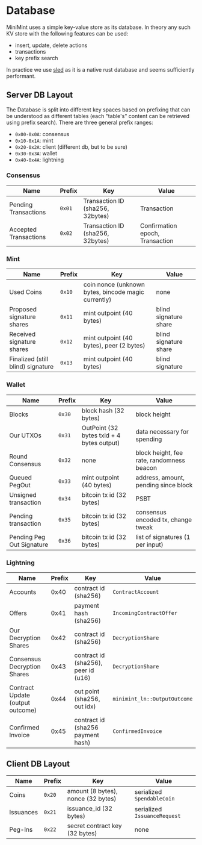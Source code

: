 # Database

MiniMint uses a simple key-value store as its database. In theory any such KV store with the following features can be used:

* insert, update, delete actions
* transactions
* key prefix search

In practice we use [sled](https://docs.rs/sled/) as it is a native rust database and seems sufficiently performant.

## Server DB Layout
The Database is split into different key spaces based on prefixing that can be understood as different tables (each "table's" content can be retrieved using prefix search). There are three general prefix ranges:

* `0x00-0x0A`: consensus
* `0x10-0x1A`: mint
* `0x20-0x2A`: client (different db, but to be sure)
* `0x30-0x3A`: wallet
* `0x40-0x4A`: lightning

### Consensus

| Name                  | Prefix | Key                              | Value                           |
|-----------------------|--------|----------------------------------|---------------------------------|
| Pending Transactions  | `0x01`   | Transaction ID (sha256, 32bytes) | Transaction                     |
| Accepted Transactions | `0x02`   | Transaction ID (sha256, 32bytes) | Confirmation epoch, Transaction |

### Mint

| Name                              | Prefix | Key                                                 | Value                 |
|-----------------------------------|--------|-----------------------------------------------------|-----------------------|
| Used Coins                        | `0x10`   | coin nonce (unknown bytes, bincode magic currently) | none                  |
| Proposed signature shares         | `0x11`   | mint outpoint (40 bytes)                            | blind signature share |
| Received signature shares         | `0x12`   | mint outpoint (40 bytes), peer (2 bytes)            | blind signature share |
| Finalized (still blind) signature | `0x13`   | mint outpoint (40 bytes)                            | blind signature       |

### Wallet

| Name                      | Prefix | Key                                       | Value                                     |
|---------------------------|--------|-------------------------------------------|-------------------------------------------|
| Blocks                    | `0x30`   | block hash (32 bytes)                     | block height                              |
| Our UTXOs                 | `0x31`   | OutPoint (32 bytes txid + 4 bytes output) | data necessary for spending               |
| Round Consensus           | `0x32`   | none                                      | block height, fee rate, randomness beacon |
| Queued PegOut             | `0x33`   | mint outpoint (40 bytes)                  | address, amount, pending since block      |
| Unsigned transaction      | `0x34`   | bitcoin tx id (32 bytes)                  | PSBT                                      |
| Pending transaction       | `0x35`   | bitcoin tx id (32 bytes)                  | consensus encoded tx, change tweak        |
| Pending Peg Out Signature | `0x36`   | bitcoin tx id (32 bytes)                  | list of signatures (1 per input)          |

### Lightning

| Name                             | Prefix | Key                                 | Value                        |
|----------------------------------|--------|-------------------------------------|------------------------------|
| Accounts                         | 0x40   | contract id (sha256)                | `ContractAccount`            |
| Offers                           | 0x41   | payment hash (sha256)               | `IncomingContractOffer`      |
| Our Decryption Shares            | 0x42   | contract id (sha256)                | `DecryptionShare`            |
| Consensus Decryption Shares      | 0x43   | contract id (sha256), peer id (u16) | `DecryptionShare`            |
| Contract Update (output outcome) | 0x44   | out point (sha256, out idx)         | `minimint_ln::OutputOutcome` |
| Confirmed Invoice                | 0x45   | contract id (sha256 payment hash)   | `ConfirmedInvoice`           |

## Client DB Layout

| Name      | Prefix | Key                                | Value                        |
|-----------|--------|------------------------------------|------------------------------|
| Coins     | `0x20`   | amount (8 bytes), nonce (32 bytes) | serialized `SpendableCoin`   |
| Issuances | `0x21`   | issuance_id (32 bytes)             | serialized `IssuanceRequest` |
| Peg-Ins   | `0x22`   | secret contract key (32 bytes)     | none                         |

